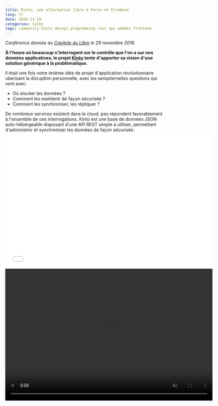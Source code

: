 ```yaml
---
title: Kinto, une alternative libre à Parse et Firebase
lang: fr
date: 2016-11-29
categories: talks
tags: community kinto devops programming rest api webdev frontend
---
```


*Conférence donnée au [Capitole du Libre](https://2016.capitoledulibre.org/) le 29 novembre 2016.*

**À l'heure où beaucoup s'interrogent sur le contrôle que l'on a sur nos données applicatives, le projet [Kinto](https://www.kinto-storage.org/) tente d'apporter sa vision d'une solution générique à la problématique.**

Il était une fois votre énième idée de projet d'application révolutionnaire uberisant la disruption personnelle, avec les sempiternelles questions qui vont avec:

- Où stocker les données ?
- Comment les maintenir de façon sécurisée ?
- Comment les synchroniser, les répliquer ?

De nombreux services existent dans le cloud, peu répondent favorablement à l'ensemble de ces interrogations. Kinto est une base de données JSON auto-hébergeable disposant d'une API REST simple à utiliser, permettant d'administrer et synchroniser les données de façon sécurisée.

<iframe src="//slides.com/n1k0/kinto-capitole/embed"
  width="660"
  height="420"
  scrolling="no"
  frameborder="0"
  webkitallowfullscreen
  mozallowfullscreen
  allowfullscreen>
  <p>Your browser doesn't support iframes it seems.</p>
</iframe>

<video width="660" height="420" controls="controls">
  <source type="video/mp4"
    src="http://videos2016.capitoledulibre.org/technologies-web/n1k0-kinto-une-alternative-libre-a-parse-et-firebase.mp4"/>
</video>
